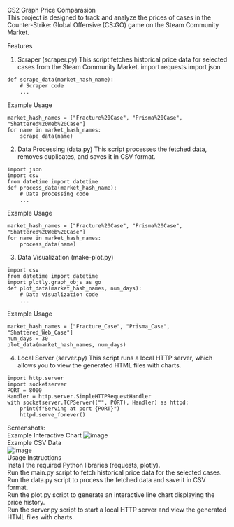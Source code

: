 CS2 Graph Price Comparasion         
    This project is designed to track and analyze the prices of cases in the Counter-Strike: Global Offensive (CS:GO) game on the Steam Community Market.

Features
1. Scraper (scraper.py)
This script fetches historical price data for selected cases from the Steam Community Market.
import requests
import json

```env
def scrape_data(market_hash_name):
    # Scraper code
    ...
```

Example Usage
```env
market_hash_names = ["Fracture%20Case", "Prisma%20Case", "Shattered%20Web%20Case"]
for name in market_hash_names:
    scrape_data(name)
```

2. Data Processing (data.py)
This script processes the fetched data, removes duplicates, and saves it in CSV format.
```env
import json
import csv
from datetime import datetime
def process_data(market_hash_name):
    # Data processing code
    ...
```

Example Usage
```env
market_hash_names = ["Fracture%20Case", "Prisma%20Case", "Shattered%20Web%20Case"]
for name in market_hash_names:
    process_data(name)
```

3. Data Visualization (make-plot.py)
```env
import csv
from datetime import datetime
import plotly.graph_objs as go
def plot_data(market_hash_names, num_days):
    # Data visualization code
    ...
```

Example Usage
```env
market_hash_names = ["Fracture_Case", "Prisma_Case", "Shattered_Web_Case"]
num_days = 30
plot_data(market_hash_names, num_days)
```

4. Local Server (server.py)
This script runs a local HTTP server, which allows you to view the generated HTML files with charts.
```env
import http.server
import socketserver
PORT = 8000
Handler = http.server.SimpleHTTPRequestHandler
with socketserver.TCPServer(("", PORT), Handler) as httpd:
    print(f"Serving at port {PORT}")
    httpd.serve_forever()
```
Screenshots:    
Example Interactive Chart
![image](https://github.com/periclesathin/CS2-graph/assets/166219501/78abb8d8-610e-45c6-941b-817ca8c79233)    
Example CSV Data    
![image](https://github.com/periclesathin/CS2-graph/assets/166219501/bbbf9f01-5052-48ea-9141-7f6fb8a678f9)    
Usage Instructions    
Install the required Python libraries (requests, plotly).    
Run the main.py script to fetch historical price data for the selected cases.    
Run the data.py script to process the fetched data and save it in CSV format.    
Run the plot.py script to generate an interactive line chart displaying the price history.    
Run the server.py script to start a local HTTP server and view the generated HTML files with charts.    



